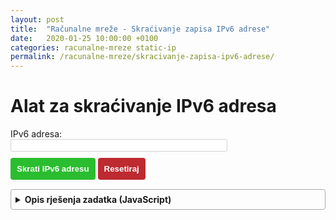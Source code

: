 ```yaml
---
layout: post
title:  "Računalne mreže - Skraćivanje zapisa IPv6 adrese"
date:   2020-01-25 10:00:00 +0100
categories: racunalne-mreze static-ip
permalink: /racunalne-mreze/skracivanje-zapisa-ipv6-adrese/
---
```


<script src="/assets/rm/ipv6/script.js"></script>
<style src="/assets/rm/ipv6/style.css">
#submit{
    color: white;
    background-color: rgb(42, 189, 47);
    margin-top: 10px;
    padding: 10px;
    border-radius: 4px;
    border: none;
    font-weight: bold;
}

#reset{
    color: white;
    background-color: rgb(189, 42, 47);
    margin-top: 10px;
    padding: 10px;
    border-radius: 4px;
    border: none;
    font-weight: bold;
}

#address{
    height: 20px;
    border: 1px solid lightgray;
    border-radius: 3px;
    font-weight: bold;
}

.active-details{

    margin-top: 12px;
    padding: 10px;

    color: #3c763d;
    background-color: #dff0d8;
    border: 1px solid;
    border-color: #d6e9c6;
}

details {
    border: 1px solid #aaa;
    border-radius: 4px;
    padding: .5em .5em 0;
}

summary {
    font-weight: bold;
    margin: -.5em -.5em 0;
    padding: .5em;
}

details[open] {
    padding: .5em;
}

details[open] summary {
    border-bottom: 1px solid #aaa;
    margin-bottom: .5em;
}
</style>

<div>
    <h1>Alat za skraćivanje IPv6 adresa</h1>
    IPv6 adresa: <br>
    <input type="text" name="IPv6 Adresa" id="address" size="40"> <br>
    <input id="submit" type="button" value="Skrati IPv6 adresu" onclick="compressIPv6()">
    <input id="reset" type="button" value="Resetiraj" onclick="reset()">
</div>

<div id="details">

</div>

<div style="margin-top: 15px;">
<details>
    <summary>Opis rješenja zadatka (JavaScript)</summary>
    <p>
    U izradi!
    </p>
    <p>
    Kod dostupan na <a href="https://github.com/recycleTheC/blog/blob/master/assets/rm/ipv6/script.js" target="_blank">GitHub.com</a>
    </p>
</details>
</div>